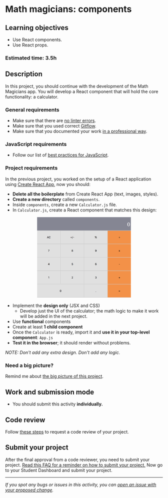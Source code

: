# Math magicians: components

## Learning objectives

- Use React components.
- Use React props.


### Estimated time: 3.5h

## Description

In this project, you should continue with the development of the Math Magicians app. You will develop a React component that will hold the core functionality: a calculator.

### General requirements

- Make sure that there are [no linter errors](https://github.com/microverseinc/linters-config).
- Make sure that you used correct [Gitflow](https://github.com/microverseinc/curriculum-transversal-skills/blob/main/git-github/articles/gitflow.md).
- Make sure that you documented your work [in a professional way](https://github.com/microverseinc/curriculum-transversal-skills/blob/main/documentation/articles/professional_repo_rules.md).

### JavaScript requirements

- Follow our list of [best practices for JavaScript](https://github.com/microverseinc/curriculum-html-css/blob/main/articles/javascript_best_practices.md).

### Project requirements

In the previous project, you worked on the setup of a React application using [Create React App](https://reactjs.org/docs/create-a-new-react-app.html), now you should:

- **Delete all the boilerplate** from Create React App (text, images, styles).
- **Create a new directory** called `components`.
- Inside `components`, create a new `Calculator.js` file.
- In `Calculator.js`, create a React component that matches this design:

<p align="center">
  <img src="./images/calculator.png" alt="Calculator" width="300px" />
</p>

- Implement the **design only** (JSX and CSS)
    -  Develop just the UI of the calculator; the math logic to make it work will be added in the next project.
- Use **functional** components
- Create at least **1 child component**
- Once the `Calculator` is ready, import it and **use it in your top-level component**: `App.js`
- **Test it in the browser**; it should render without problems.

_NOTE: Don't add any extra design. Don't add any logic._

### Need a big picture?

Remind me about [the big picture of this project](./sneak_peek.md).

## Work and submission mode

- You should submit this activity **individually.**

## Code review

Follow [these steps](https://github.com/microverseinc/curriculum-transversal-skills/blob/main/code-review/articles/how_to_ask_for_a_code_review.md) to request a code review of your project.

## Submit your project

After the final approval from a code reviewer, you need to submit your project.
[Read this FAQ for a reminder on how to submit your project.](https://microverse.zendesk.com/hc/en-us/articles/360061344234)
Now go to your Student Dashboard and submit your project.

------

_If you spot any bugs or issues in this activity, you can [open an issue with your proposed change](https://github.com/microverseinc/curriculum-transversal-skills/blob/main/git-github/articles/open_issue.md)._
